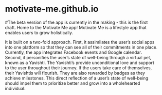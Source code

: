 # motivate-me.github.io
#The beta version of the app is currently in the making - this is the first draft.
Home to the Motivate Me app!
Motivate Me is a lifestyle app that enables users to grow holistically. 

It is built on a two-fold approach. First, it assimilates the user’s social apps into one platform so that they can see all of their commitments in one place. Currently, the app integrates Facebook events and Google calendar. Second, it personifies the user’s state of well-being through a virtual pet, known as a Yavishti. The Yavishti’s provide unconditional love and support to the user throughout their journey. If the users take care of themselves, their Yavishtis will flourish. They are also rewarded by badges as they achieve milestones. This direct reflection of a user’s state of well-being should impel them to prioritize better and grow into a wholehearted individual.

